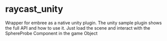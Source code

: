 # raycast_unity

Wrapper for embree as a native unity plugin. The unity sample plugin shows the full API and how to use it. Just load the scene and interact with the SphereProbe Component in the game Object
